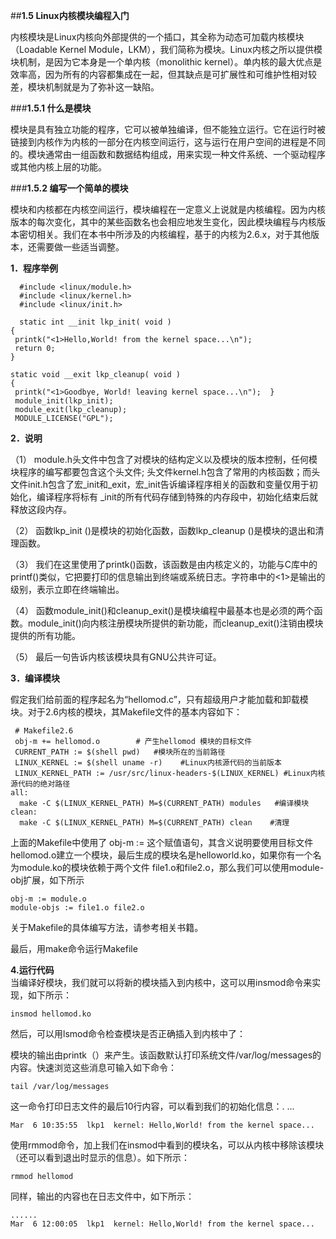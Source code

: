 ##**1.5 Linux内核模块编程入门**

内核模块是Linux内核向外部提供的一个插口，其全称为动态可加载内核模块（Loadable Kernel Module，LKM），我们简称为模块。Linux内核之所以提供模块机制，是因为它本身是一个单内核（monolithic kernel）。单内核的最大优点是效率高，因为所有的内容都集成在一起，但其缺点是可扩展性和可维护性相对较差，模块机制就是为了弥补这一缺陷。

###**1.5.1	什么是模块**

模块是具有独立功能的程序，它可以被单独编译，但不能独立运行。它在运行时被链接到内核作为内核的一部分在内核空间运行，这与运行在用户空间的进程是不同的。模块通常由一组函数和数据结构组成，用来实现一种文件系统、一个驱动程序或其他内核上层的功能。

###**1.5.2	编写一个简单的模块**

模块和内核都在内核空间运行，模块编程在一定意义上说就是内核编程。因为内核版本的每次变化，其中的某些函数名也会相应地发生变化，因此模块编程与内核版本密切相关。我们在本书中所涉及的内核编程，基于的内核为2.6.x，对于其他版本，还需要做一些适当调整。

**1．程序举例**

      #include <linux/module.h>
      #include <linux/kernel.h>
      #include <linux/init.h>

      static int __init lkp_init( void )
    {  
     printk("<1>Hello,World! from the kernel space...\n");  
     return 0;
    } 

    static void __exit lkp_cleanup( void )
    {  
     printk("<1>Goodbye, World! leaving kernel space...\n");  } 
     module_init(lkp_init);
     module_exit(lkp_cleanup);
     MODULE_LICENSE("GPL");

**2．说明**

（1）	module.h头文件中包含了对模块的结构定义以及模块的版本控制，任何模块程序的编写都要包含这个头文件; 头文件kernel.h包含了常用的内核函数；而头文件init.h包含了宏\_init和\_exit，宏_init告诉编译程序相关的函数和变量仅用于初始化，编译程序将标有 _init的所有代码存储到特殊的内存段中，初始化结束后就释放这段内存。

（2）	函数lkp\_init ()是模块的初始化函数，函数lkp\_cleanup ()是模块的退出和清理函数。

（3）	我们在这里使用了printk()函数，该函数是由内核定义的，功能与C库中的printf()类似，它把要打印的信息输出到终端或系统日志。字符串中的<1>是输出的级别，表示立即在终端输出。

（4）	 函数module\_init()和cleanup\_exit()是模块编程中最基本也是必须的两个函数。module\_init()向内核注册模块所提供的新功能，而cleanup_exit()注销由模块提供的所有功能。

（5）	最后一句告诉内核该模块具有GNU公共许可证。

**3．编译模块**

假定我们给前面的程序起名为“hellomod.c”，只有超级用户才能加载和卸载模块。对于2.6内核的模块，其Makefile文件的基本内容如下：

     # Makefile2.6
     obj-m += hellomod.o        # 产生hellomod 模块的目标文件
     CURRENT_PATH := $(shell pwd)   #模块所在的当前路径
     LINUX_KERNEL := $(shell uname -r)    #Linux内核源代码的当前版本
     LINUX_KERNEL_PATH := /usr/src/linux-headers-$(LINUX_KERNEL) #Linux内核源代码的绝对路径
    all:
      make -C $(LINUX_KERNEL_PATH) M=$(CURRENT_PATH) modules   #编译模块
    clean:
      make -C $(LINUX_KERNEL_PATH) M=$(CURRENT_PATH) clean    #清理
  
上面的Makefile中使用了 obj-m := 这个赋值语句，其含义说明要使用目标文件hellomod.o建立一个模块，最后生成的模块名是helloworld.ko，如果你有一个名为module.ko的模块依赖于两个文件 file1.o和file2.o，那么我们可以使用module-obj扩展，如下所示
 
    obj-m := module.o 
    module-objs := file1.o file2.o

关于Makefile的具体编写方法，请参考相关书籍。

最后，用make命令运行Makefile

**4.运行代码**  
当编译好模块，我们就可以将新的模块插入到内核中，这可以用insmod命令来实现，如下所示：

    insmod hellomod.ko

然后，可以用lsmod命令检查模块是否正确插入到内核中了：

模块的输出由printk（）来产生。该函数默认打印系统文件/var/log/messages的内容。快速浏览这些消息可输入如下命令：

    tail /var/log/messages

这一命令打印日志文件的最后10行内容，可以看到我们的初始化信息：.
...

    Mar  6 10:35:55  lkp1  kernel: Hello,World! from the kernel space...

使用rmmod命令，加上我们在insmod中看到的模块名，可以从内核中移除该模块（还可以看到退出时显示的信息）。如下所示：

    rmmod hellomod

同样，输出的内容也在日志文件中，如下所示：

    ......
    Mar  6 12:00:05  lkp1  kernel: Hello,World! from the kernel space...

